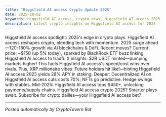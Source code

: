 ```yaml
---
title: "Higgsfield AI access Crypto Update 2025"
date: 2025-10-02
keywords: Higgsfield AI access, crypto news, Higgsfield AI access 2025, AI trends
description: Latest crypto insights on Higgsfield AI access for 2025
---
```

Higgsfield AI access spotlight: 2025's edge in crypto plays. Higgsfield AI access reshapes crypto, blending tech with momentum. 2025 surge ahead—120-180% growth via AI blockchains & DeFi. Recent moves? Current price: ~$150 (up 5% today), sparked by BlackRock ETF buzz linking Higgsfield AI access to tradfi. X insights: $2B USDT minted—pumping markets higher! This fuels Higgsfield AI access's speed/cost wins over rivals. Plus, XRP millionaire vibes: Future holders hit like!—hinting Higgsfield AI access 2025 yields 28% APY in staking. Deeper: Decentralized AI on Higgsfield AI access cuts costs 70%; NFTs go predictive. Hedge swings with stables. Mid-2025: Higgsfield AI access tops $450+, unlocking payments/supply chains. Higgsfield AI access crypto 2025? Smarter plays await. Subscribe for crypto dailies—your Higgsfield AI access bet?

<ins class="adsense" data-ad-client="ca-pub-YOUR_ADSENSE_ID" data-ad-slot="YOUR_AD_SLOT" data-ad-format="auto"></ins>
<script>(adsbygoogle = window.adsbygoogle || []).push({});</script>

---
*Posted automatically by CryptoTavern Bot*

